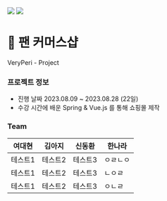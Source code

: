 <img src="https://capsule-render.vercel.app/api?type=waving&color=auto&height=200&section=header&text=　&fontSize=90" />
<img src="https://github.com/dkth1122/Project_4/assets/130977379/8968344a-101a-4679-8437-072d769dd9b1" />



# 🔎 팬 커머스샵
VeryPeri - Project

### 프로젝트 정보
* 진행 날짜 2023.08.09 ~ 2023.08.28 (22일)
* 수강 시간에 배운 Spring & Vue.js 를 통해 쇼핑몰 제작


### Team

|여대현|김아지|신동환|한나라|
|------|---|---|---|
|테스트1|테스트2|테스트3|ㅇㄹㄴㅇ|
|테스트1|테스트2|테스트3|ㄴㅇㄹ|
|테스트1|테스트2|테스트3|ㅇㄴㄹ|
